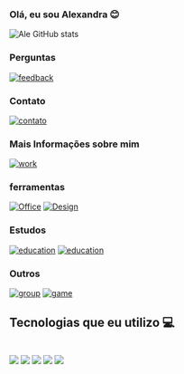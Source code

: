 
### Olá, eu sou Alexandra 😊
![Ale GitHub stats](https://github-readme-stats.vercel.app/api?username=AlexandraHY14&show_icons=true&theme=tokyonight)

### Perguntas
[![feedback](https://img.shields.io/badge/Ask%20me-anything-1abc9c.svg)](https://alexandraharumiyara@gmail.com)

### Contato
[![contato](https://img.shields.io/badge/Gmail-D14836?style=for-the-badge&logo=gmail&logoColor=white)](https://alexandraharumiyara@gmail.com)

### Mais Informações sobre mim
[![work](https://img.shields.io/badge/LinkedIn-0077B5?style=for-the-badge&logo=linkedin&logoColor=white)]()

### ferramentas
[![Office](https://img.shields.io/badge/Trello-0052CC?style=for-the-badge&logo=trello&logoColor=white)]()
[![Design](https://img.shields.io/badge/gimp-5C5543?style=for-the-badge&logo=gimp&logoColor=white)]()

### Estudos
[![education](https://img.shields.io/badge/Khan%20Academy-14BF96?style=for-the-badge&logo=Khan%20Academy&logoColor=white)]()
[![education](https://img.shields.io/badge/Udemy-EC5252?style=for-the-badge&logo=Udemy&logoColor=white)]()

### Outros
[![group](https://img.shields.io/badge/Discord-7289DA?style=for-the-badge&logo=discord&logoColor=white)]()
[![game](https://img.shields.io/badge/Steam-000000?style=for-the-badge&logo=steam&logoColor=white)]()

## Tecnologias que eu utilizo 💻

<div style="display: inline_block"><br/>
 <img align="center" src="https://img.shields.io/badge/HTML-239120?style=for-the-badge&logo=html5&logoColor=white" />
 <img align="center" src="https://img.shields.io/badge/JavaScript-323330?style=for-the-badge&logo=javascript&logoColor=F7DF1E" />
<img align="center" src="https://img.shields.io/badge/CSS-239120?&style=for-the-badge&logo=css3&logoColor=whit" />
  <img align="center" src="https://img.shields.io/badge/CSS-239120?&style=for-the-badge&logo=css3&logoColor=whit" />
   <img align="center" src="https://img.shields.io/badge/MySQL-005C84?style=for-the-badge&logo=mysql&logoColor=white" />
</div>
